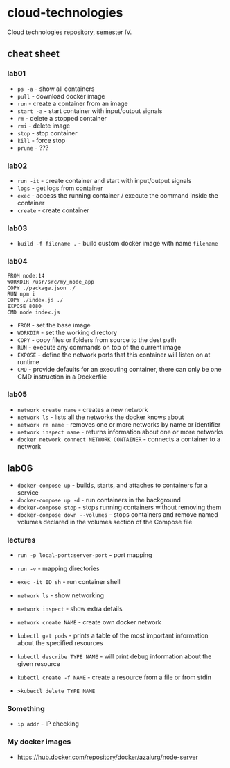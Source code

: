 # cloud-technologies

Cloud technologies repository, semester IV.

## cheat sheet

### lab01

- ``ps -a`` - show all containers
- ``pull`` - download docker image
- ``run`` - create a container from an image
- ``start -a`` - start container with input/output signals
- ``rm`` - delete a stopped container
- ``rmi`` - delete image
- ``stop`` - stop container
- ``kill`` - force stop
- ``prune`` - ???

### lab02

- ``run -it`` - create container and start with input/output signals
- ``logs`` - get logs from container
- ``exec`` - access the running container / execute the command inside the container
- ``create`` - create container

### lab03

- ``build -f filename .`` - build custom docker image with name ``filename``

### lab04

```Docker
FROM node:14                    
WORKDIR /usr/src/my_node_app
COPY ./package.json ./
RUN npm i
COPY ./index.js ./
EXPOSE 8080
CMD node index.js
```

- ``FROM`` - set the base image
- ``WORKDIR`` - set the working directory
- ``COPY`` - copy files or folders from source to the dest path
- ``RUN`` - execute any commands on top of the current image
- ``EXPOSE`` - define the network ports that this container will listen on at runtime
- ``CMD`` - provide defaults for an executing container, there can only be one CMD instruction in a Dockerfile

### lab05

- ``network create name`` - creates a new network
- ``network ls`` - lists all the networks the docker knows about
- ``network rm name`` - removes one or more networks by name or identifier
- ``network inspect name`` - returns information about one or more networks
- ``docker network connect NETWORK CONTAINER`` - connects a container to a network

## lab06

- ``docker-compose up`` - builds, starts, and attaches to containers for a service
- ``docker-compose up -d`` - run containers in the background
- ``docker-compose stop`` - stops running containers without removing them
- ``docker-compose down --volumes`` - stops containers and remove named volumes declared in the volumes section of the Compose file

### lectures

- ``run -p local-port:server-port`` - port mapping
- ``run -v`` - mapping directories
- ``exec -it ID sh`` - run container shell
- ``network ls`` - show networking
- ``network inspect`` - show extra details
- ``network create NAME`` - create own docker network

- ``kubectl get pods`` - prints a table of the most important information about the specified resources
- ``kubectl describe TYPE NAME`` - will print debug information about the given resource
- ``kubectl create -f NAME`` - create a resource from a file or from stdin
- ``>kubectl delete TYPE NAME`` 

### Something

- ``ip addr`` - IP checking

### My docker images

- https://hub.docker.com/repository/docker/azalurg/node-server
